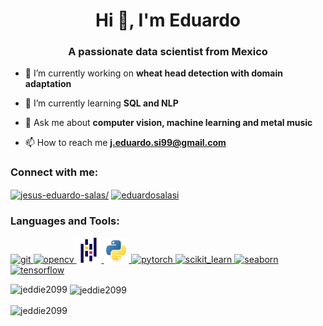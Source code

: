 <h1 align="center">Hi 👋, I'm Eduardo</h1>
<h3 align="center">A passionate data scientist from Mexico</h3>

- 🔭 I’m currently working on **wheat head detection with domain adaptation**

- 🌱 I’m currently learning **SQL and NLP**

- 💬 Ask me about **computer vision, machine learning and metal music**

- 📫 How to reach me **j.eduardo.si99@gmail.com**

<h3 align="left">Connect with me:</h3>
<p align="left">
<a href="https://linkedin.com/in/jesus-eduardo-salas/" target="blank"><img align="center" src="https://raw.githubusercontent.com/rahuldkjain/github-profile-readme-generator/master/src/images/icons/Social/linked-in-alt.svg" alt="jesus-eduardo-salas/" height="30" width="40" /></a>
<a href="https://kaggle.com/eduardosalasi" target="blank"><img align="center" src="https://raw.githubusercontent.com/rahuldkjain/github-profile-readme-generator/master/src/images/icons/Social/kaggle.svg" alt="eduardosalasi" height="30" width="40" /></a>
</p>

<h3 align="left">Languages and Tools:</h3>
<p align="left"> <a href="https://git-scm.com/" target="_blank" rel="noreferrer"> <img src="https://www.vectorlogo.zone/logos/git-scm/git-scm-icon.svg" alt="git" width="40" height="40"/> </a> <a href="https://opencv.org/" target="_blank" rel="noreferrer"> <img src="https://www.vectorlogo.zone/logos/opencv/opencv-icon.svg" alt="opencv" width="40" height="40"/> </a> <a href="https://pandas.pydata.org/" target="_blank" rel="noreferrer"> <img src="https://raw.githubusercontent.com/devicons/devicon/2ae2a900d2f041da66e950e4d48052658d850630/icons/pandas/pandas-original.svg" alt="pandas" width="40" height="40"/> </a> <a href="https://www.python.org" target="_blank" rel="noreferrer"> <img src="https://raw.githubusercontent.com/devicons/devicon/master/icons/python/python-original.svg" alt="python" width="40" height="40"/> </a> <a href="https://pytorch.org/" target="_blank" rel="noreferrer"> <img src="https://www.vectorlogo.zone/logos/pytorch/pytorch-icon.svg" alt="pytorch" width="40" height="40"/> </a> <a href="https://scikit-learn.org/" target="_blank" rel="noreferrer"> <img src="https://upload.wikimedia.org/wikipedia/commons/0/05/Scikit_learn_logo_small.svg" alt="scikit_learn" width="40" height="40"/> </a> <a href="https://seaborn.pydata.org/" target="_blank" rel="noreferrer"> <img src="https://seaborn.pydata.org/_images/logo-mark-lightbg.svg" alt="seaborn" width="40" height="40"/> </a> <a href="https://www.tensorflow.org" target="_blank" rel="noreferrer"> <img src="https://www.vectorlogo.zone/logos/tensorflow/tensorflow-icon.svg" alt="tensorflow" width="40" height="40"/> </a> </p>

<p><img align="left" src="https://github-readme-stats.vercel.app/api/top-langs?username=jeddie2099&show_icons=true&locale=en&layout=compact" alt="jeddie2099" /></p>

<p>&nbsp;<img align="center" src="https://github-readme-stats.vercel.app/api?username=jeddie2099&show_icons=true&locale=en" alt="jeddie2099" /></p>

<p><img align="center" src="https://github-readme-streak-stats.herokuapp.com/?user=jeddie2099&" alt="jeddie2099" /></p>
